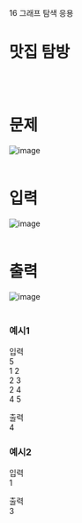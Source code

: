 16 그래프 탐색 응용
# 맛집 탐방
<br>
<br>

# 문제  
![image](https://github.com/user-attachments/assets/5bda0e88-87a3-4f06-bc0f-d476be0e58eb)  
<br>

# 입력  
![image](https://github.com/user-attachments/assets/09fee902-a81b-4b49-a589-222751d89b7e)  
<br>

# 출력  
![image](https://github.com/user-attachments/assets/53a1fa06-7fd8-4452-a16b-9e99091a8c12)  
<br>

### 예시1
입력  
5  
1 2  
2 3  
2 4  
4 5  

출력  
4  

### 예시2
입력  
1  

출력  
3  
